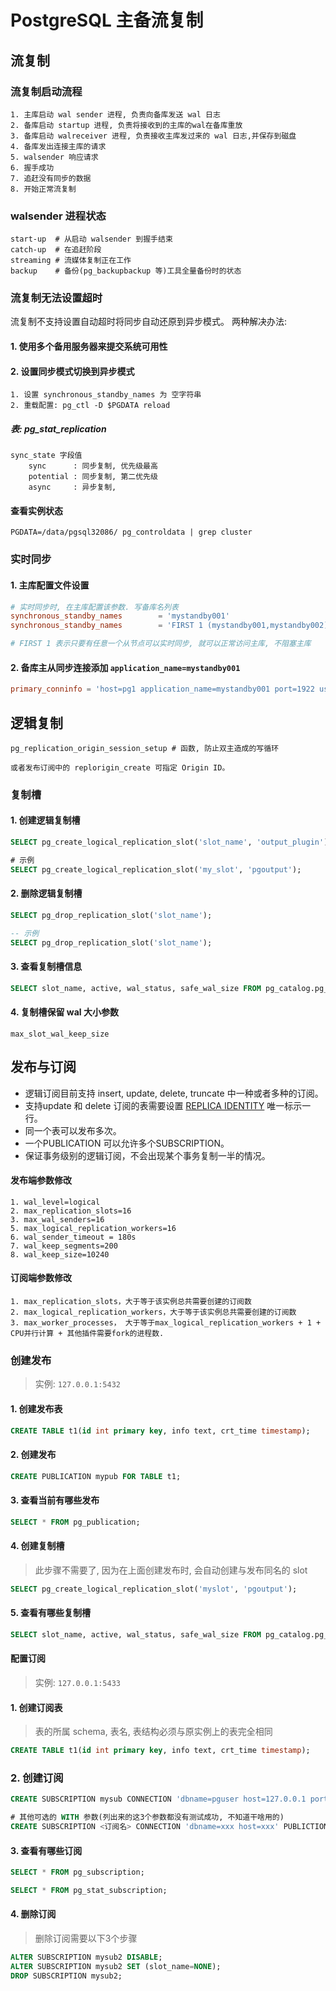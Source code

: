 # PostgreSQL 主备流复制
## 流复制

### 流复制启动流程

```
1. 主库启动 wal sender 进程, 负责向备库发送 wal 日志
2. 备库启动 startup 进程, 负责将接收到的主库的wal在备库重放
3. 备库启动 walreceiver 进程, 负责接收主库发过来的 wal 日志,并保存到磁盘
4. 备库发出连接主库的请求
5. walsender 响应请求
6. 握手成功
7. 追赶没有同步的数据
8. 开始正常流复制
```

### walsender 进程状态

```
start-up  # 从启动 walsender 到握手结束
catch-up  # 在追赶阶段
streaming # 流媒体复制正在工作
backup    # 备份(pg_backupbackup 等)工具全量备份时的状态
```

### 流复制无法设置超时

流复制不支持设置自动超时将同步自动还原到异步模式。
两种解决办法:

#### 1. 使用多个备用服务器来提交系统可用性

#### 2. 设置同步模式切换到异步模式

```
1. 设置 synchronous_standby_names 为 空字符串
2. 重载配置: pg_ctl -D $PGDATA reload
```

##### 表: pg_stat_replication

```
sync_state 字段值
	sync      : 同步复制, 优先级最高
	potential : 同步复制, 第二优先级
	async     : 异步复制, 
```

#### 查看实例状态

```
PGDATA=/data/pgsql32086/ pg_controldata | grep cluster
```

### 实时同步

#### 1. 主库配置文件设置

```toml
# 实时同步时, 在主库配置该参数. 写备库名列表
synchronous_standby_names        = 'mystandby001'   
synchronous_standby_names        = 'FIRST 1 (mystandby001,mystandby002)'

# FIRST 1 表示只要有任意一个从节点可以实时同步, 就可以正常访问主库, 不阻塞主库
```

#### 2. 备库主从同步连接添加 `application_name=mystandby001`

```toml
primary_conninfo = 'host=pg1 application_name=mystandby001 port=1922 user=repl password=xxxx option="-c wal_sender_timeout=5000"'
```


## 逻辑复制

```
pg_replication_origin_session_setup # 函数, 防止双主造成的写循环

或者发布订阅中的 replorigin_create 可指定 Origin ID。
```

### 复制槽

#### 1. 创建逻辑复制槽

```sql
SELECT pg_create_logical_replication_slot('slot_name', 'output_plugin');

# 示例
SELECT pg_create_logical_replication_slot('my_slot', 'pgoutput');
```

#### 2. 删除逻辑复制槽

```sql
SELECT pg_drop_replication_slot('slot_name');

-- 示例
SELECT pg_drop_replication_slot('slot_name');
```

#### 3. 查看复制槽信息

```sql
SELECT slot_name, active, wal_status, safe_wal_size FROM pg_catalog.pg_replication_slots;
```

#### 4. 复制槽保留 wal 大小参数

```
max_slot_wal_keep_size
```

## 发布与订阅

- 逻辑订阅目前支持 insert, update, delete, truncate 中一种或者多种的订阅。
- 支持update 和 delete 订阅的表需要设置 [REPLICA IDENTITY](https://www.postgresql.org/docs/devel/sql-altertable.html#SQL-CREATETABLE-REPLICA-IDENTITY) 唯一标示一行。
- 同一个表可以发布多次。
- 一个PUBLICATION 可以允许多个SUBSCRIPTION。
- 保证事务级别的逻辑订阅，不会出现某个事务复制一半的情况。

#### 发布端参数修改

```
1. wal_level=logical
2. max_replication_slots=16
3. max_wal_senders=16
5. max_logical_replication_workers=16
6. wal_sender_timeout = 180s
7. wal_keep_segments=200
8. wal_keep_size=10240
```

#### 订阅端参数修改

```
1. max_replication_slots，大于等于该实例总共需要创建的订阅数
2. max_logical_replication_workers，大于等于该实例总共需要创建的订阅数
3. max_worker_processes， 大于等于max_logical_replication_workers + 1 + CPU并行计算 + 其他插件需要fork的进程数.
```

### 创建发布

> 实例: `127.0.0.1:5432`

#### 1. 创建发布表

```sql
CREATE TABLE t1(id int primary key, info text, crt_time timestamp);
```

#### 2. 创建发布

```sql
CREATE PUBLICATION mypub FOR TABLE t1;
```

#### 3. 查看当前有哪些发布

```sql
SELECT * FROM pg_publication;
```

#### 4. 创建复制槽

> 此步骤不需要了, 因为在上面创建发布时, 会自动创建与发布同名的 slot

```sql
SELECT pg_create_logical_replication_slot('myslot', 'pgoutput');
```

#### 5. 查看有哪些复制槽

```sql
SELECT slot_name, active, wal_status, safe_wal_size FROM pg_catalog.pg_replication_slots;
```

#### 配置订阅

> 实例: `127.0.0.1:5433`

#### 1. 创建订阅表

> 表的所属 schema, 表名, 表结构必须与原实例上的表完全相同

```sql
CREATE TABLE t1(id int primary key, info text, crt_time timestamp);
```

### 2. 创建订阅

```sql
CREATE SUBSCRIPTION mysub CONNECTION 'dbname=pguser host=127.0.0.1 port=5432 user=postgres password=123456 ' PUBLICATION mypub;

# 其他可选的 WITH 参数(列出来的这3个参数都没有测试成功, 不知道干啥用的)
CREATE SUBSCRIPTION <订阅名> CONNECTION 'dbname=xxx host=xxx' PUBLICTION <发布名> WITH (enabled, create_slot=false, slot_name='sub1_from_pub1');
```

#### 3. 查看有哪些订阅

```sql
SELECT * FROM pg_subscription;

SELECT * FROM pg_stat_subscription;
```

#### 4. 删除订阅

> 删除订阅需要以下3个步骤

```sql
ALTER SUBSCRIPTION mysub2 DISABLE;
ALTER SUBSCRIPTION mysub2 SET (slot_name=NONE);
DROP SUBSCRIPTION mysub2;
```
